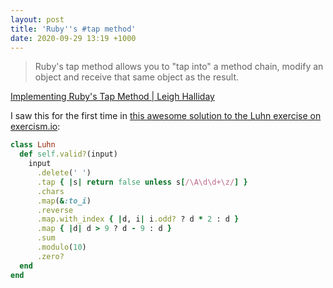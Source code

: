 ```yaml
---
layout: post
title: 'Ruby''s #tap method'
date: 2020-09-29 13:19 +1000
---
```


>Ruby's tap method allows you to "tap into" a method chain, modify an object and receive that same object as the result.

[Implementing Ruby's Tap Method \| Leigh Halliday](https://www.leighhalliday.com/implementing-rubys-tap-method)

I saw this for the first time in [this awesome solution to the Luhn exercise on exercism.io](https://exercism.io/tracks/ruby/exercises/luhn/solutions/8d2791d779774fd4b0e1a9529cf895af):

```ruby
class Luhn
  def self.valid?(input)
    input
      .delete(' ')
      .tap { |s| return false unless s[/\A\d\d+\z/] }
      .chars
      .map(&:to_i)
      .reverse
      .map.with_index { |d, i| i.odd? ? d * 2 : d }
      .map { |d| d > 9 ? d - 9 : d }
      .sum
      .modulo(10)
      .zero?
  end
end
```
